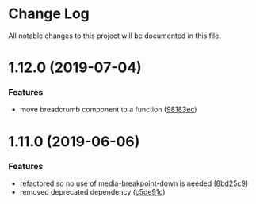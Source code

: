 # Change Log

All notable changes to this project will be documented in this file.

<a name="1.12.0"></a>
# 1.12.0 (2019-07-04)


### Features

* move breadcrumb component to a function ([98183ec](https://github.com/SUI-Components/sui-components/commit/98183ec))



<a name="1.11.0"></a>
# 1.11.0 (2019-06-06)


### Features

* refactored so no use of media-breakpoint-down is needed ([8bd25c9](https://github.com/SUI-Components/sui-components/commit/8bd25c9))
* removed deprecated dependency ([c5de91c](https://github.com/SUI-Components/sui-components/commit/c5de91c))




